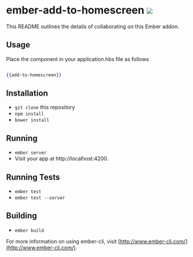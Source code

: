 # ember-add-to-homescreen ![](http://i68.tinypic.com/2h3dehk.png)

This README outlines the details of collaborating on this Ember addon.

## Usage

Place the component in your application.hbs file as follows

```hbs

{{add-to-homescreen}}

```

## Installation

* `git clone` this repository
* `npm install`
* `bower install`

## Running

* `ember server`
* Visit your app at http://localhost:4200.

## Running Tests

* `ember test`
* `ember test --server`

## Building

* `ember build`

For more information on using ember-cli, visit [http://www.ember-cli.com/](http://www.ember-cli.com/).
